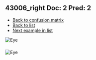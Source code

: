 ## 43006_right Doc: 2 Pred: 2
- [Back to confusion matrix](https://github.com/juliandewit/kaggle_retinopathy/blob/master/matrix.md)
- [Back to list](https://github.com/juliandewit/kaggle_retinopathy/blob/master/lists/22/list.md)
- [Next example in list](https://github.com/juliandewit/kaggle_retinopathy/blob/master/lists/22/43/43040_left.md)

![Eye](https://retinopaty.blob.core.windows.net/size1024/43006_right_2.jpeg)

### 

![Eye]()
